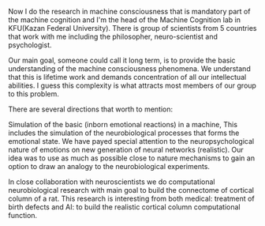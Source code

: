 Now I do the research in machine consciousness that is mandatory part of the machine cognition and I'm the head of
the Machine Cognition lab in KFU(Kazan Federal University). There is group of scientists from 5 countries that work with me
including the philosopher, neuro-scientist and psychologist.

Our main goal, someone could call it long term, is to provide the basic understanding of the machine consciousness
phenomena. We understand that this is lifetime work and demands concentration of all our intellectual abilities.
I guess this complexity is what attracts most members of our group to this problem.

There are several directions that worth to mention:

Simulation of the basic (inborn emotional reactions) in a machine, This includes the simulation of the neurobiological processes
that forms the emotional state. We have payed special attention to the neuropsychological nature of emotions on new generation
of neural networks (realistic). Our idea was to use as much as possible close to nature mechanisms to gain an option to draw
an analogy to the neurobiological experiments. 

In close collaboration with neuroscientists we do computational neurobiological research with main goal to build the connectome of cortical
column of a rat. This research is interesting from both medical: treatment of birth defects and AI: to build the realistic cortical column
computational function. 
